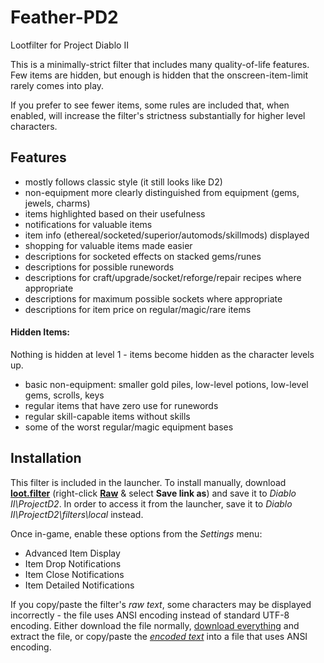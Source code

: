 # Feather-PD2
Lootfilter for Project Diablo II

This is a minimally-strict filter that includes many quality-of-life features. Few items are hidden, but enough is hidden that the onscreen-item-limit rarely comes into play.

If you prefer to see fewer items, some rules are included that, when enabled, will increase the filter's strictness substantially for higher level characters.

## Features
* mostly follows classic style (it still looks like D2)
* non-equipment more clearly distinguished from equipment (gems, jewels, charms)
* items highlighted based on their usefulness
* notifications for valuable items
* item info (ethereal/socketed/superior/automods/skillmods) displayed
* shopping for valuable items made easier
* descriptions for socketed effects on stacked gems/runes
* descriptions for possible runewords
* descriptions for craft/upgrade/socket/reforge/repair recipes where appropriate
* descriptions for maximum possible sockets where appropriate
* descriptions for item price on regular/magic/rare items

#### Hidden Items:
Nothing is hidden at level 1 - items become hidden as the character levels up.
* basic non-equipment: smaller gold piles, low-level potions, low-level gems, scrolls, keys
* regular items that have zero use for runewords
* regular skill-capable items without skills
* some of the worst regular/magic equipment bases

## Installation
This filter is included in the launcher. To install manually, download [**loot.filter**](https://github.com/BetweenWalls/Feather-PD2/blob/main/loot.filter) (right-click [**Raw**](https://raw.githubusercontent.com/BetweenWalls/Feather-PD2/main/loot.filter) & select **Save link as**) and save it to *Diablo II\ProjectD2*. In order to access it from the launcher, save it to *Diablo II\ProjectD2\filters\local* instead.

Once in-game, enable these options from the *Settings* menu:
* Advanced Item Display
* Item Drop Notifications
* Item Close Notifications
* Item Detailed Notifications

If you copy/paste the filter's *raw text*, some characters may be displayed incorrectly - the file uses ANSI encoding instead of standard UTF-8 encoding. Either download the file normally, [download everything](https://github.com/BetweenWalls/Feather-PD2/archive/main.zip) and extract the file, or copy/paste the [*encoded text*](https://github.com/BetweenWalls/Feather-PD2/blob/main/loot.filter) into a file that uses ANSI encoding.
<!--## Images
![_](/images/regular_items.png)
![_](/images/runes.png)
![_](/images/unidentified_highlighting.png)-->
